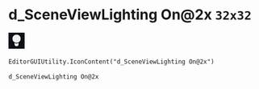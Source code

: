 # d_SceneViewLighting On@2x `32x32`
<img src="/img/d_SceneViewLighting%20On@2x.png" width=32 height=32>

``` CSharp
EditorGUIUtility.IconContent("d_SceneViewLighting On@2x")
```
```
d_SceneViewLighting On@2x
```
